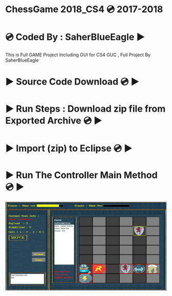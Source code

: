 # ChessGame 2018_CS4 💿 2017-2018
# 💿 Coded By : SaherBlueEagle ▶️
This is Full GAME Project Including GUI for CS4 GUC , 
Full Project By SaherBlueEagle
# ▶️ Source Code Download 💿 ▶️
# ▶️ Run Steps : Download zip file from Exported Archive 💿 ▶️
# ▶️ Import (zip) to Eclipse 💿 ▶️
# ▶️ Run The Controller Main Method 💿 ▶️
<p align="center">
<img src="https://raw.githubusercontent.com/SaherBlueEagle/ChessGame2018_CS4/main/chess.png" ><br>

</p>
